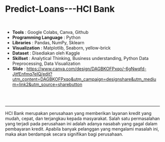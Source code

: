 # Predict-Loans---HCI Bank
<br>

- **Tools** : Google Colabs, Canva, Github <br>
- **Programming Language** : Python <br>
- **Libraries** : Pandas, NumPy, Sklearn <br>
- **Visualization** : Matplotlib, Seaborn, yellow-brick <br>
- **Dataset** : Disediakan oleh Kaggle <br>
- **Skillset** :  Analytical Thinking, Business understanding, Python Data Preprocessing, Data Visualization<br>
- **Slide** : https://www.canva.com/design/DAGBKOFPxqo/-6gNwqfd-JjtfEnfmq7eIQ/edit?utm_content=DAGBKOFPxqo&utm_campaign=designshare&utm_medium=link2&utm_source=sharebutton <br>

<br>
<br>

----

HCI Bank merupakan perusahaan yang memberikan layanan kredit yang mudah, cepat, dan terjangkau kepada masyarakat. Salah satu permasalahan yang terjadi pada perusahaan ini adalah adanya nasabah yang gagal dalam pembayaran kredit. Apabila banyak pelanggan yang mengalami masalah ini, maka akan berdampak secara signifikan bagi perusahaan.
